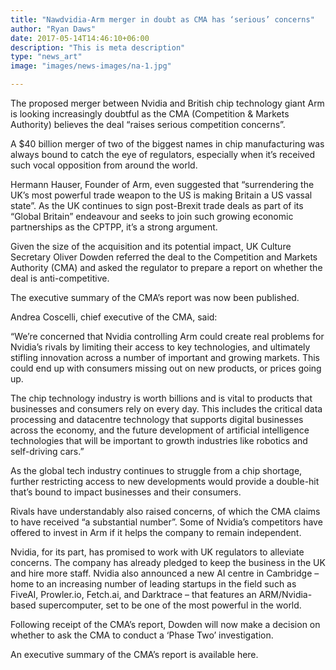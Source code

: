 ```yaml
---
title: "Nawdvidia-Arm merger in doubt as CMA has ‘serious’ concerns"
author: "Ryan Daws"
date: 2017-05-14T14:46:10+06:00
description: "This is meta description"
type: "news_art"
image: "images/news-images/na-1.jpg"

---
```


The proposed merger between Nvidia and British chip technology giant Arm is looking increasingly doubtful as the CMA (Competition & Markets Authority) believes the deal “raises serious competition concerns”.

A $40 billion merger of two of the biggest names in chip manufacturing was always bound to catch the eye of regulators, especially when it’s received such vocal opposition from around the world.

Hermann Hauser, Founder of Arm, even suggested that “surrendering the UK’s most powerful trade weapon to the US is making Britain a US vassal state”. As the UK continues to sign post-Brexit trade deals as part of its “Global Britain” endeavour and seeks to join such growing economic partnerships as the CPTPP, it’s a strong argument.

Given the size of the acquisition and its potential impact, UK Culture Secretary Oliver Dowden referred the deal to the Competition and Markets Authority (CMA) and asked the regulator to prepare a report on whether the deal is anti-competitive.

The executive summary of the CMA’s report was now been published.

Andrea Coscelli, chief executive of the CMA, said:

“We’re concerned that Nvidia controlling Arm could create real problems for Nvidia’s rivals by limiting their access to key technologies, and ultimately stifling innovation across a number of important and growing markets. This could end up with consumers missing out on new products, or prices going up.

The chip technology industry is worth billions and is vital to products that businesses and consumers rely on every day. This includes the critical data processing and datacentre technology that supports digital businesses across the economy, and the future development of artificial intelligence technologies that will be important to growth industries like robotics and self-driving cars.”

As the global tech industry continues to struggle from a chip shortage, further restricting access to new developments would provide a double-hit that’s bound to impact businesses and their consumers.

Rivals have understandably also raised concerns, of which the CMA claims to have received “a substantial number”. Some of Nvidia’s competitors have offered to invest in Arm if it helps the company to remain independent.

Nvidia, for its part, has promised to work with UK regulators to alleviate concerns. The company has already pledged to keep the business in the UK and hire more staff. Nvidia also announced a new AI centre in Cambridge –  home to an increasing number of leading startups in the field such as FiveAI, Prowler.io, Fetch.ai, and Darktrace – that features an ARM/Nvidia-based supercomputer, set to be one of the most powerful in the world.

Following receipt of the CMA’s report, Dowden will now make a decision on whether to ask the CMA to conduct a ‘Phase Two’ investigation.

An executive summary of the CMA’s report is available here.